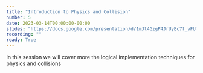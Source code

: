 ```yaml
---
title: "Introduction to Physics and Collision"
number: 5
date: 2023-03-14T00:00:00-00:00
slides: "https://docs.google.com/presentation/d/1mJt4GzgP4JrUyEc7f_vFUf7nPMqhEg_nHkjiu0q_bJg/edit?usp=share_link"
recording: ""
ready: True
---
```


In this session we will cover more the logical implementation techniques for physics and collisions
